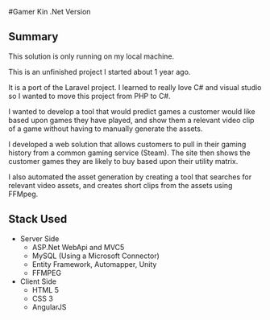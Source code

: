 #Gamer Kin .Net Version
## Summary
This solution is only running on my local machine.

This is an unfinished project I started about 1 year ago. 

It is a port of the Laravel project. I learned to really love C# and visual studio so I wanted to move this project from PHP to C#.

I wanted to develop a tool that would predict games a customer would like based upon games they have played, and show them a relevant video clip of a game without having to manually generate the assets.

I developed a web solution that allows customers to pull in their gaming history from a common gaming service (Steam). The site then shows the customer games they are likely to buy based upon their utility matrix. 

I also automated the asset generation by creating a tool that searches for relevant video assets, and creates short clips from the assets using FFMpeg.

## Stack Used
<ul>
   <li>
      Server Side
      <ul>
         <li>ASP.Net WebApi and MVC5</li>
         <li>MySQL (Using a Microsoft Connector)</li>
         <li>Entity Framework, Automapper, Unity</li>
         <li>FFMPEG</li>
      </ul>
   </li>
   <li>
      Client Side
      <ul>
         <li>HTML 5</li>
         <li>CSS 3</li>
         <li>AngularJS</li>
      </ul>
   </li>
</ul>

